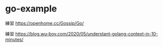 # go-example
練習 https://openhome.cc/Gossip/Go/ 

練習 https://blog.wu-boy.com/2020/05/understant-golang-context-in-10-minutes/